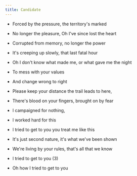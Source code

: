 ```yaml
---
title: Candidate
---
```

- Forced by the pressure, the territory's
marked
- No longer the pleasure, Oh I've since
lost the heart
- Corrupted from memory, no longer the power
- It's creeping up slowly, that last
fatal hour

- Oh I don't know what made me,
or what gave me the night
- To mess with your values
- And change wrong to right

- Please keep your distance
the trail leads to here,
- There's blood on your fingers,
brought on by fear
- I campaigned for nothing,
- I worked hard for this
- I tried to get to you
you treat me like this

- It's just second nature,
it's what we've been shown
- We're living by your rules,
that's all that we know
- I tried to get to you (3)
- Oh how I tried to get to you



